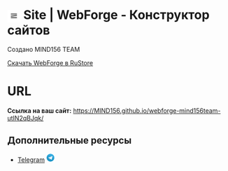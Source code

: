 <h1>
    <img src="/pictures/webforge-logo.png" alt="WebForge" style="width: 30px; height: auto; vertical-align: middle;"> 
    Site | WebForge - Конструктор сайтов
</h1>

<p>Создано MIND156 TEAM</p>

<a href="https://www.rustore.ru/catalog/app/com.mind156team.webforge">Скачать WebForge в RuStore</a>

<h1>URL</h1>
<p></p>
<p><strong>Ссылка на ваш сайт:</strong> <a href="https://MIND156.github.io/webforge-mind156team-utIN2qBJqk/" target="_blank">https://MIND156.github.io/webforge-mind156team-utIN2qBJqk/</a></p>

<h2>Дополнительные ресурсы</h2>
<ul>
    <li><a href="https://t.me/mind156_official" target="_blank">Telegram</a>
<img src="/pictures/telegram.png" alt="Telegram" style="width: 20px; height: auto;">    </li>
</ul>
